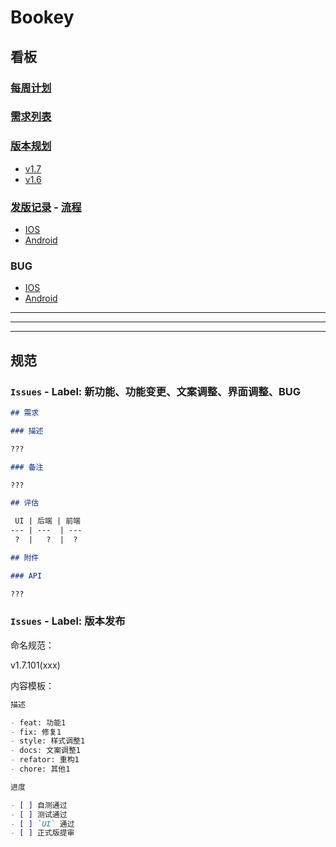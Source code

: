 # Bookey

## 看板

### [每周计划](https://github.com/bookey-dev/bookey.requirement/projects/6)

### [需求列表](https://github.com/bookey-dev/bookey.requirement/projects/5)

### [版本规划](https://github.com/bookey-dev/bookey.requirement/projects)

- [v1.7](https://github.com/bookey-dev/bookey.requirement/projects/12)
- [v1.6](https://github.com/bookey-dev/bookey.requirement/projects/11)

### [发版记录](https://github.com/bookey-dev/bookey.requirement/issues?q=is%3Aissue+release+-) - [流程](https://github.com/bookey-dev/bookey.requirement/blob/master/Releases-Specification.md)

- [IOS](https://github.com/bookey-dev/bookey.requirement/issues/16)
- [Android](https://github.com/bookey-dev/bookey.requirement/issues/65)

### BUG

- [IOS](https://github.com/bookey-dev/bookey.bug/projects/1)
- [Android](https://github.com/bookey-dev/bookey.bug/projects/2)

---
---
---


## 规范

### `Issues` - Label: 新功能、功能变更、文案调整、界面调整、BUG

```md
## 需求

### 描述

???

### 备注

???

## 评估

 UI | 后端 | 前端
--- | ---  | ---
 ?  |   ?  |  ?

## 附件

### API

???


```

### `Issues` - Label: 版本发布

命名规范：

v1.7.101(xxx)

内容模板：

```md
描述

- feat: 功能1
- fix: 修复1
- style: 样式调整1
- docs: 文案调整1
- refator: 重构1
- chore: 其他1

进度

- [ ] 自测通过
- [ ] 测试通过
- [ ] `UI` 通过
- [ ] 正式版提审
```
